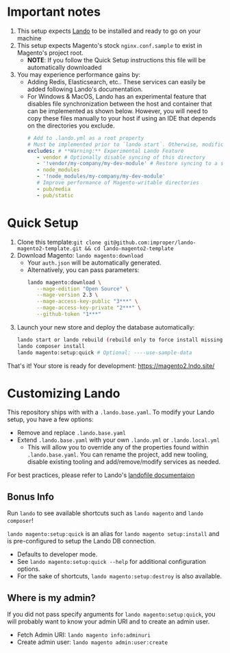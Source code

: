 # Important notes

1. This setup expects [Lando](https://docs.devwithlando.io/installation/installing.html) to be installed and ready to go on your machine
1. This setup expects Magento's stock `nginx.conf.sample` to exist in Magento's project root.
   - **NOTE**: If you follow the Quick Setup instructions this file will be automatically downloaded 
1. You may experience performance gains by:
   - Adding Redis, Elasticsearch, etc.. These services can easily be added following Lando's documentation.
   - For Windows & MacOS, Lando has an experimental feature that disables file synchronization between the host and container that can be implemented as shown below. However, you will need to copy these files manually to your host if using an IDE that depends on the directories you exclude.
     ```yaml
     # Add to .lando.yml as a root property
     # Must be implemented prior to `lando start`. Otherwise, modification requires `lando rebuild`
     excludes: # **Warning:** Experimental Lando Feature
        - vendor # Optionally disable syncing of this directory
        - '!vendor/my-company/my-dev-module' # Restore syncing to a subdirectory of an excluded directory
        - node_modules
        - '!node_modules/my-company/my-dev-module'
        # Improve performance of Magento-writable directories
        - pub/media
        - pub/static
     ```

# Quick Setup

1. Clone this template:`git clone git@github.com:improper/lando-magento2-template.git && cd lando-magento2-template`
1. Download Magento: `lando magento:download`
   - Your `auth.json` will be automatically generated.
   - Alternatively, you can pass parameters:
     ```bash
     lando magento:download \
        --mage-edition "Open Source" \
        --mage-version 2.3 \
        --mage-access-key-public "3***" \
        --mage-access-key-private "2***" \
        --github-token "1***"
     ```
1. Launch your new store and deploy the database automatically:
   ```bash
   lando start or lando rebuild (rebuild only to force install missing php extension.  Usually happens when you havnt renamed the app and youve got existing containers hangin around. lando list to check)
   lando composer install
   lando magento:setup:quick # Optional: ----use-sample-data 
   ```

That's it! Your store is ready for development: https://magento2.lndo.site/  

# Customizing Lando

This repository ships with with a `.lando.base.yaml`. To modify your Lando setup, you have a few options:

 - Remove and replace `.lando.base.yaml`
 - Extend `.lando.base.yaml` with your own `.lando.yml` or `.lando.local.yml`
   - This will allow you to override any of the properties found within `.lando.base.yaml`. You can rename the project, add new tooling, disable existing tooling and add/remove/modify services as needed.
   
For best practices, please refer to Lando's [landofile documentaion](https://docs.devwithlando.io/config/lando.html)

## Bonus Info

Run `lando` to see available shortcuts such as `lando magento` and `lando composer`!

`lando magento:setup:quick` is an alias for `lando magento setup:install` and is pre-configured to setup the Lando DB connection.

 - Defaults to developer mode.
 - See `lando magento:setup:quick --help` for additional configuration options.
 - For the sake of shortcuts, `lando magento:setup:destroy` is also available.

## Where is my admin?

If you did not pass specify arguments for `lando magento:setup:quick`, you will probably want to know your admin URI and to create an admin user.

 - Fetch Admin URI: `lando magento info:adminuri`
 - Create admin user: `lando magento admin:user:create`

